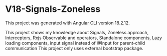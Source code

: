 # V18-Signals-Zoneless

This project was generated with [Angular CLI](https://github.com/angular/angular-cli) version 18.2.12.

This project shows my knowledge about Signals, Zoneless approach, Interceptors, Rxjs Observable and operators, Standalone components, Lazy loading components, input signal instead of @Input for parent-child communication
This project only uses external bootstrap package.


